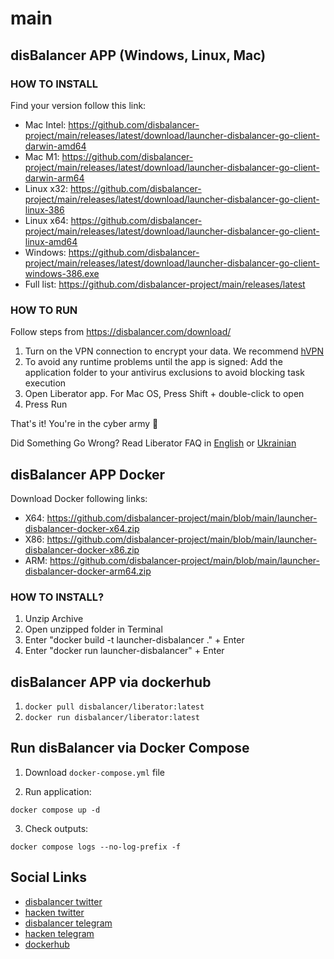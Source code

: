 # main
## disBalancer APP (Windows, Linux, Mac)
### HOW TO INSTALL

Find your version follow this link:
* Mac Intel: https://github.com/disbalancer-project/main/releases/latest/download/launcher-disbalancer-go-client-darwin-amd64
* Mac M1: https://github.com/disbalancer-project/main/releases/latest/download/launcher-disbalancer-go-client-darwin-arm64
* Linux x32: https://github.com/disbalancer-project/main/releases/latest/download/launcher-disbalancer-go-client-linux-386
* Linux x64: https://github.com/disbalancer-project/main/releases/latest/download/launcher-disbalancer-go-client-linux-amd64
* Windows: https://github.com/disbalancer-project/main/releases/latest/download/launcher-disbalancer-go-client-windows-386.exe
* Full list: https://github.com/disbalancer-project/main/releases/latest


### HOW TO RUN
Follow steps from https://disbalancer.com/download/

1. Turn on the VPN connection to encrypt your data. We recommend [hVPN](https://hackenvpn.com/)
2. To avoid any runtime problems until the app is signed: Add the application folder to your antivirus exclusions to avoid blocking task execution
3. Open Liberator app. For Mac OS, Press Shift + double-click to open
4. Press Run

That's it! You're in the cyber army 💪

Did Something Go Wrong?
Read Liberator FAQ in [English](https://blog.disbalancer.com/disbalancer-app-faq/) or [Ukrainian](https://blog.disbalancer.com/liberator-faq-ukra%D1%97nska/)



## disBalancer APP Docker


Download Docker following links:
* X64: https://github.com/disbalancer-project/main/blob/main/launcher-disbalancer-docker-x64.zip
* X86: https://github.com/disbalancer-project/main/blob/main/launcher-disbalancer-docker-x86.zip
* ARM: https://github.com/disbalancer-project/main/blob/main/launcher-disbalancer-docker-arm64.zip

### HOW TO INSTALL?
1) Unzip Archive
2) Open unzipped folder in Terminal
3) Enter "docker build -t launcher-disbalancer ." + Enter
4) Enter "docker run launcher-disbalancer" + Enter

## disBalancer APP via dockerhub

1) `docker pull disbalancer/liberator:latest`
2) `docker run disbalancer/liberator:latest`

## Run disBalancer via Docker Compose
1) Download `docker-compose.yml` file

2) Run application:

``` shell
docker compose up -d
```

3) Check outputs:

``` shell
docker compose logs --no-log-prefix -f
```

 ## Social Links
- [disbalancer twitter](https://twitter.com/thedisbalancer)
- [hacken twitter](https://twitter.com/hackenclub)
- [disbalancer telegram](https://t.me/disBalancer_Official)
- [hacken telegram](https://t.me/hackenio)
- [dockerhub](https://hub.docker.com/repository/docker/disbalancer/liberator)
